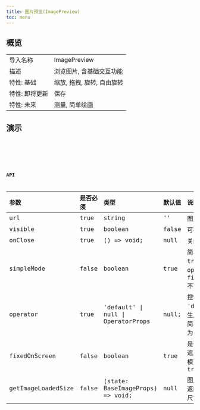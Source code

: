 ```yaml
---
title: 图片预览(ImagePreview)
toc: menu
---
```


## 概览

|                |                            |
| :------------- | :------------------------- |
| 导入名称       | ImagePreview               |
| 描述           | 浏览图片, 含基础交互功能   |
| 特性: 基础     | 缩放, 拖拽, 旋转, 自由旋转 |
| 特性: 即将更新 | 保存                       |
| 特性: 未来     | 测量, 简单绘画             |

## 演示

<code src="@/components/image-preview/demo/demo-simple.tsx" />

<code src="@/components/image-preview/demo/demo-custom.tsx" />

<code src="@/components/image-preview/demo/demo-unfixed.tsx" />

## API

| 参数               | 是否必须 | 类型                               | 默认值 | 说明                                                     |
| :----------------- | :------- | :--------------------------------- | :----- | :------------------------------------------------------- |
| url                | true     | string                             | ''     | 图片地址                                                 |
| visible            | true     | boolean                            | false  | 可视状态                                                 |
| onClose            | true     | () => void;                        | null   | 关闭时候的回调                                           |
| simpleMode         | false    | boolean                            | true   | 简易模式, 当为 true 时, operator 和 fixedOnScreen 不可控 |
| operator           | true     | 'default' \| null \| OperatorProps | null;  | 控制条, 'default' 则生成默认操作栏,简易模式下必定为 null |
| fixedOnScreen      | false    | boolean                            | true   | 是否在整个全屏遮罩固定, 简易模式下必定为 true            |
| getImageLoadedSize | false    | (state: BaseImageProps) => void;   | null   | 图片加载成功后返回图片的加载尺寸                         |
